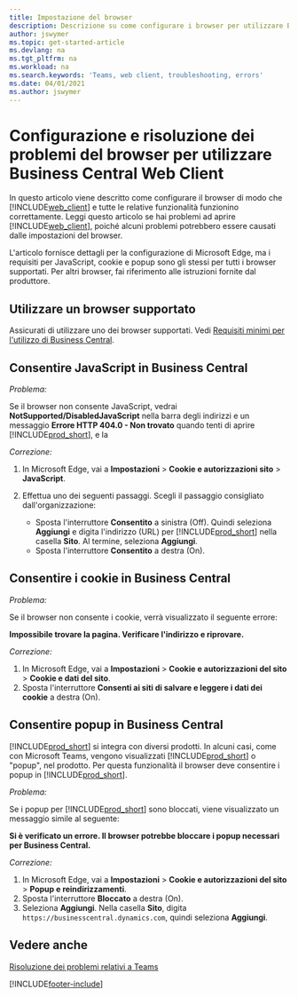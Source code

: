 ```yaml
---
title: Impostazione del browser
description: Descrizione su come configurare i browser per utilizzare Business Central e i prodotti che include.
author: jswymer
ms.topic: get-started-article
ms.devlang: na
ms.tgt_pltfrm: na
ms.workload: na
ms.search.keywords: 'Teams, web client, troubleshooting, errors'
ms.date: 04/01/2021
ms.author: jswymer
---
```

# Configurazione e risoluzione dei problemi del browser per utilizzare Business Central Web Client

In questo articolo viene descritto come configurare il browser di modo che [!INCLUDE[web_client](includes/web_client.md)] e tutte le relative funzionalità funzionino correttamente. Leggi questo articolo se hai problemi ad aprire [!INCLUDE[web_client](includes/web_client.md)], poiché alcuni problemi potrebbero essere causati dalle impostazioni del browser.

L'articolo fornisce dettagli per la configurazione di Microsoft Edge, ma i requisiti per JavaScript, cookie e popup sono gli stessi per tutti i browser supportati. Per altri browser, fai riferimento alle istruzioni fornite dal produttore.  

## Utilizzare un browser supportato

Assicurati di utilizzare uno dei browser supportati. Vedi [Requisiti minimi per l'utilizzo di Business Central](product-requirements.md#browsers).  

## Consentire JavaScript in Business Central

*Problema:*

Se il browser non consente JavaScript, vedrai **NotSupported/DisabledJavaScript** nella barra degli indirizzi e un messaggio **Errore HTTP 404.0 - Non trovato** quando tenti di aprire [!INCLUDE[prod_short](includes/prod_short.md)], e la 

<!-- http://localhost:8080/NotSupported/DisabledJavaScript HTTP Error 404.0 - Not Found
The resource you are looking for has been removed, had its name changed, or is temporarily unavailable. -->

*Correzione:*

1. In Microsoft Edge, vai a **Impostazioni** > **Cookie e autorizzazioni sito** > **JavaScript**.
2. Effettua uno dei seguenti passaggi. Scegli il passaggio consigliato dall'organizzazione:

    - Sposta l'interruttore **Consentito** a sinistra (Off). Quindi seleziona **Aggiungi** e digita l'indirizzo (URL) per [!INCLUDE[prod_short](includes/prod_short.md)] nella casella **Sito**. Al termine, seleziona **Aggiungi**.
    - Sposta l'interruttore **Consentito** a destra (On).

## Consentire i cookie in Business Central

*Problema:*

Se il browser non consente i cookie, verrà visualizzato il seguente errore:

**Impossibile trovare la pagina. Verificare l'indirizzo e riprovare.** 

*Correzione:*

1. In Microsoft Edge, vai a **Impostazioni** > **Cookie e autorizzazioni del sito** > **Cookie e dati del sito**.
2. Sposta l'interruttore **Consenti ai siti di salvare e leggere i dati dei cookie** a destra (On).  

## <a name="popup"></a>Consentire popup in Business Central

[!INCLUDE[prod_short](includes/prod_short.md)] si integra con diversi prodotti. In alcuni casi, come con Microsoft Teams, vengono visualizzati [!INCLUDE[prod_short](includes/prod_short.md)] o "popup", nel prodotto. Per questa funzionalità il browser deve consentire i popup in [!INCLUDE[prod_short](includes/prod_short.md)].

*Problema:*

Se i popup per [!INCLUDE[prod_short](includes/prod_short.md)] sono bloccati, viene visualizzato un messaggio simile al seguente:

**Si è verificato un errore. Il browser potrebbe bloccare i popup necessari per Business Central.**

<!--
Something went wrong
Your browser may be blocking pop-ups needed by Business Central.

Change your browser settings to allow pop-ups or allow this for trusted domains, then try again.
If these settings are managed for your organization, you should contact your administrator for assistance.

Try again
-->
*Correzione:*

1. In Microsoft Edge, vai a **Impostazioni** > **Cookie e autorizzazioni del sito** > **Popup e reindirizzamenti**.
2. Sposta l'interruttore **Bloccato** a destra (On).
3. Seleziona **Aggiungi**. Nella casella **Sito**, digita `https://businesscentral.dynamics.com`, quindi seleziona **Aggiungi**.

## Vedere anche

[Risoluzione dei problemi relativi a Teams](admin-teams-troubleshooting.md)  

[!INCLUDE[footer-include](includes/footer-banner.md)]